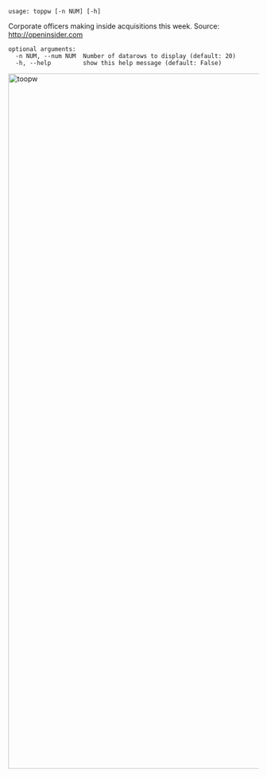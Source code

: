 ```
usage: toppw [-n NUM] [-h]
```

Corporate officers making inside acquisitions this week. Source: http://openinsider.com

```
optional arguments:
  -n NUM, --num NUM  Number of datarows to display (default: 20)
  -h, --help         show this help message (default: False)
```

<img width="1400" alt="toopw" src="https://user-images.githubusercontent.com/25267873/125373754-9b3fd100-e37d-11eb-923f-b34b91c46418.png">
